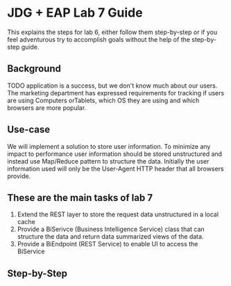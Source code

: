 # JDG + EAP Lab 7 Guide
This explains the steps for lab 6, either follow them step-by-step or if you 
feel adventurous try to accomplish goals without the help of the step-by-step guide.

## Background 
TODO application is a success, but we don't know much about our users. The marketing department has expressed requirements for tracking if users are using Computers orTablets, which OS they are using and which browsers are more popular.

## Use-case
We will implement a solution to store user information. To minimize any impact to performance user information should be stored unstructured and instead use Map/Reduce pattern to structure the data. Initially the user information used will only be the User-Agent HTTP header that all browsers provide.

## These are the main tasks of lab 7

1. Extend the REST layer to store the request data unstructured in a local cache
2. Provide a BiSerivce (Business Intelligence Service) class that can structure the data and return data summarized views of the data.
3. Provide a BiEndpoint (REST Service) to enable UI to access the BiService

## Step-by-Step
